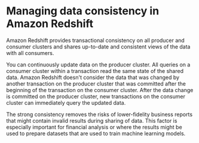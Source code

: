 # Managing data consistency in Amazon Redshift<a name="data_consistency"></a>

Amazon Redshift provides transactional consistency on all producer and consumer clusters and shares up\-to\-date and consistent views of the data with all consumers\. 

You can continuously update data on the producer cluster\. All queries on a consumer cluster within a transaction read the same state of the shared data\. Amazon Redshift doesn't consider the data that was changed by another transaction on the producer cluster that was committed after the beginning of the transaction on the consumer cluster\. After the data change is committed on the producer cluster, new transactions on the consumer cluster can immediately query the updated data\.

The strong consistency removes the risks of lower\-fidelity business reports that might contain invalid results during sharing of data\. This factor is especially important for financial analysis or where the results might be used to prepare datasets that are used to train machine learning models\.